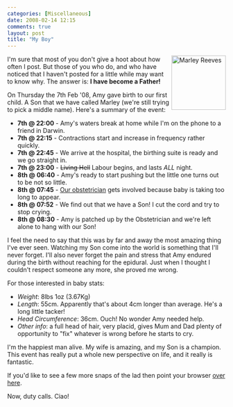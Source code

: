 ```yaml
---
categories: [Miscellaneous]
date: 2008-02-14 12:15
comments: true
layout: post
title: "My Boy"
---
```

<a href="/uploads/2008/02/cimg3655.JPG" title="Marley Reeves" rel="lightbox"><img src="/uploads/2008/02/cimg3655.JPG" width="125" alt="Marley Reeves" style="float: right; padding-left: 3px; padding-bottom: 3px; border: 0;" /></a>I'm sure that most of you don't give a hoot about how often I post. But those of you who do, and who have noticed that I haven't posted for a little while may want to know why. The answer is: <strong>I have become a Father!</strong>

<!--more-->

On Thursday the 7th Feb '08, Amy gave birth to our first child. A Son that we have called Marley (we're still trying to pick a middle name).  Here's a summary of the event:<ul><li><strong>7th @ 22:00</strong> - Amy's waters break at home while I'm on the phone to a friend in Darwin.</li><li><strong>7th @ 22:15</strong> - Contractions start and increase in frequency rather quickly.</li><li><strong>7th @ 22:45</strong> - We arrive at the hospital, the birthing suite is ready and we go straight in.</li><li><strong>7th @ 23:00</strong> - <strike>Living Hell</strike> Labour begins, and lasts <em>ALL</em> night.</li><li><strong>8th @ 06:40</strong> - Amy's ready to start pushing but the little one turns out to be not so little.</li><li><strong>8th @ 07:45</strong> - <a href="http://www.drprice.com.au/" title="Dr Chris Price">Our obstetrician</a> gets involved because baby is taking too long to appear.</li><li><strong>8th @ 07:52</strong> - We find out that we have a Son! I cut the cord and try to stop crying.</li><li><strong>8th @ 08:30</strong> - Amy is patched up by the Obstetrician and we're left alone to hang with our Son!</li></ul>
I feel the need to say that this was by far and away the most amazing thing I've ever seen. Watching my Son come into the world is something that I'll never forget. I'll also never forget the pain and stress that Amy endured during the birth without reaching for the epidural. Just when I thought I couldn't respect someone any more, she proved me wrong.

For those interested in baby stats:<ul><li><em>Weight</em>: 8lbs 1oz (3.67Kg)</li><li><em>Length</em>: 55cm. Apparently that's about 4cm longer than average. He's a long little tacker!</li><li><em>Head Circumference</em>: 36cm. Ouch! No wonder Amy needed help.</li><li><em>Other info</em>: a full head of hair, very placid, gives Mum and Dad plenty of opportunity to "fix" whatever is wrong before he starts to cry.</li></ul>
I'm the happiest man alive. My wife is amazing, and my Son is a champion. This event has really put a whole new perspective on life, and it really is fantastic.

If you'd like to see a few more snaps of the lad then point your browser <a href="http://picasaweb.google.com.au/amytod/MarleyReevesFirstDays?authkey=NrNW3NpgrbM" title="Marley Reeves' First Days">over here</a>.

Now, duty calls. Ciao!
